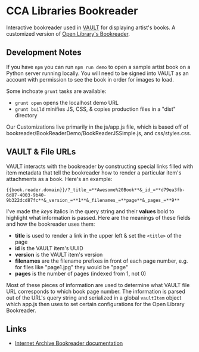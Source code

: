 # CCA Libraries Bookreader

Interactive bookreader used in [VAULT](https://vault.cca.edu) for displaying artist's books. A customized version of [Open Library's Bookreader](https://github.com/openlibrary/bookreader).

## Development Notes

If you have `npm` you can run `npm run demo` to open a sample artist book on a Python server running locally. You will need to be signed into VAULT as an account with permission to see the book in order for images to load.

Some inchoate `grunt` tasks are available:

- `grunt open` opens the localhost demo URL
- `grunt build` minifies JS, CSS, & copies production files in a "dist" directory

Our Customizations live primarily in the js/app.js file, which is based off of bookreader/BookReaderDemo/BookReaderJSSimple.js, and css/styles.css.

## VAULT & File URLs

VAULT interacts with the bookreader by constructing special links filled with item metadata that tell the bookreader how to render a particular item's attachments as a book. Here's an example:

    {{book.reader.domain}}/?_title_=**Awesome%20Book**&_id_=**d79ea3fb-6d87-4003-9b40-9b322dcd87fc**&_version_=**1**&_filenames_=**page**&_pages_=**9**

I've made the _keys_ italics in the query string and their **values** bold to highlight what information is passed. Here are the meanings of these fields and how the bookreader uses them:

- **title** is used to render a link in the upper left & set the `<title>` of the page
- **id** is the VAULT item's UUID
- **version** is the VAULT item's version
- **filenames** are the filename prefixes in front of each page number, e.g. for files like "page1.jpg" they would be "page"
- **pages** is the number of pages (indexed from 1, not 0)

Most of these pieces of information are used to determine what VAULT file URL corresponds to which book page number. The information is parsed out of the URL's query string and serialized in a global `vaultItem` object which app.js then uses to set certain configurations for the Open Library Bookreader.

## Links

- [Internet Archive Bookreader documentation](https://openlibrary.org/dev/docs/bookreader)
